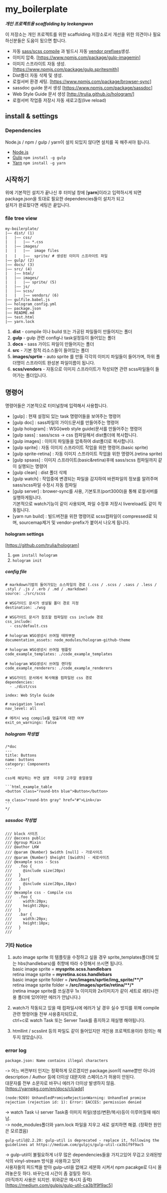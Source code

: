 # my_boilerplate

*__개인 프로젝트용 scaffolding by leekangwon__*

이 저장소는 개인 프로젝트를 위한 scaffolding 저장소로서 개선을 위한 의견이나 필요하신분들은 도움이 됬으면 합니다.

- 자동 [sass/scss compile](https://www.npmjs.com/package/gulp-sass) 과 빌드시 자동 [vendor prefixes](https://www.npmjs.com/package/gulp-autoprefixer)생성.
- 이미지 압축. [https://www.npmjs.com/package/gulp-imagemin]
- 이미지 스프라이트 자동 생성. [https://www.npmjs.com/package/gulp.spritesmith]
- Dist폴더 자동 삭제 및 생성.
- 로컬서버 환경 세팅. [https://www.npmjs.com/package/browser-sync]
- sassdoc guide 문서 생성 [https://www.npmjs.com/package/sassdoc]
- Web Style Guide 문서 생성 [http://trulia.github.io/hologram/]
- 로컬서버 작업중 저장시 자동 새로고침(live reload)

## install & settings

### Dependencies
Node.js / npm / gulp / yarn이 설치 되있지 않다면 설치를 꼭 해주셔야 됩니다.

- [Node.js](http://nodejs.org)
- [Gulp](http://gulpjs.com) `npm install -g gulp`
- [Yarn](https://yarnpkg.com/lang/en/) `npm install -g yarn`

## 시작하기
위에 기본적인 설치가 끝나신 후 터미널 창에 [__yarn__]이라고 입력하시게 되면 package.json을 토대로 필요한 dependencies들이 설치가 되고  
설치가 완료됬다면 세팅은 끝입니다.


### file tree view
```
my-boilerplate/
|—— dist/ (1)
|   |—— css/
|   |   |—— *.css
|   |—— images/
|   |   |——  image files
|   |   |——  sprite/ # 생성된 이미지 스프라이트 파일
|—— gulp/ (2)
|—— docs/ (3)
|—— src/ (4)
|   |—— html/
|   |—— images/
|   |   |—— sprite/ (5)
|   |—— js/
|   |—— scss/
|   |   |—— vendors/ (6)
|—— gulfile.babel.js
|—— hologram_config.yml
|—— package.json
|—— README.md
|—— test.html
|—— yarn.lock
```

1. __dist__ - compile 이나 build 또는 가공된 파일들이 만들어지는 폴더
2. __gulp__ - gulp 관련 config나 task설정등이 들어있는 폴더
3. __docs__ - sass 가이드 파일이 만들어지는 폴더
4. __src__ - 기본 정적 리소스들이 들어있는 폴더
5. __images/sprtie__ - auto sprite 를 만들 각각의 이미지 파일들이 들어가며, 하위 폴더명이 스프라이트 완성본 파일이름이 됩니다.
6. __scss/vendors__ - 자동으로 이미지 스프라이트가 작성되면 관련 scss파일들이 들어가는 폴더입니다.

## 명령어
명령어들은 기본적으로 터미널창에 입력해서 사용합니다.

- [gulp] : 현재 설정되 있는 task 명령어들을 보여주는 명령어
- [gulp doc] : sass파일의 가이드문서를 만들어주는 명령어
- [gulp hologram] : WSG(web style guide)문서를 만들어주는 명령어
- [gulp sass] : sass/scss -> css 컴파일해서 dist폴더에 복사합니다.
- [gulp images] : 이미지 파일들을 압축하여 dist폴더로 복사합니다.
- [gulp sprite] : 자동 이미지 스프라이트 작업을 위한 명령어.(basic sprite)
- [gulp sprite-retina] : 자동 이미지 스프라이트 작업을 위한 명령어.(retina sprite)
- [gulp spsass] : 이미지 스프라이트(basic&retina)후에 sass/scss 컴파일까지 같이 실행되는 명령어
- [gulp clean] : dist 폴더 삭제
- [gulp watch] : 작업중에 변경되는 파일을 감지하여 바뀐파일의 정보를 알려주며 sass/scss파일 수정시 자동 컴파일  
- [gulp server] : brower-sync를 사용, 기본토프(port3000)을 통해 로컬서버를 실행하게됩니다.   
 기본적으로 watch기능이 같이 사용되며, 파일 수정후 저장시 livereload도 같이 작동됩니다.
- [yarn run build] : 빌드버전을 위한 명령어로 scss컴파일이 compressed로 되며, sourcemap제거 및 vendor-prefix가 붙어서 나오게 됩니다.


#### hologram settings
[https://github.com/trulia/hologram]
1. `gem install hologram`
2. `hologram init`

##### config file

    # markdown기법의 들어가있는 소스파일의 경로 (.css / .scss / .sass / .less / .styl / .js / .erb / .md / .markdown)
    source: ./src/scss

    # WSG가이드 문서가 생설될 폴더 경로 지정
    destination: ./wsg

    # WSG가이드 문서가 참조할 컴파일된 css include 경로
    css_include:
      - css/default.css

    # hologram WSG생성시 쓰여질 테마부분
    documentation_assets: node_modules/hologram-github-theme

    # hologram WSG생성시 쓰여질 템플릿
    code_example_templates: ./code_example_templates

    # hologram WSG생성시 쓰여질 렌더링
    code_example_renderers: ./code_example_renderers

    # WSG가이드 문서에서 복사해올 컴파일된 css 경로
    dependencies:
      - ./dist/css

    index: Web Style Guide

    # navigation level
    nav_level: all

    # 에러시 wsg compile을 멈출지에 대한 여부
    exit_on_warnings: false


##### hologram 작성법
    /*doc
    ---
    title: Buttons
    name: buttons
    category: Components
    ---

    css에 해당하는 부연 설명  미주알 고주알 중얼중얼

    ```html_example_table
    <button class="round-btn blue">Button</button>

    <a class="round-btn gray" href="#">Link</a>
    ```
    */

##### sassdoc 작성법
    /// block 사이즈
    /// @access public
    /// @group Mixin
    /// @author LKW
    /// @param {Number} $width [null] - 가로사이즈
    /// @param {Number} $height [$width] - 세로사이즈
    /// @example scss - Scss
    ///   .foo {
    ///   	@include size(20px)
    ///   }
    ///   .bar{
    ///   	@include size(20px,18px)
    ///   }
    /// @example css - Compile css
    ///   .foo {
    ///     width:20px;
    ///     height:20px;
    ///   }
    ///   .bar {
    ///     width:20px;
    ///     height:18px;
    ///   }
    ///


### 기타 Notice

 1. auto image sprite 의 템플릿을 수정하고 싶을 경우 sprite_templates폴더에 있는 hbs(handlebars)를 취향에 따라 수정해서 쓰시면 됩니다.  
    basic image sprite = __mysprite.scss.handlebars__   
    retina image sprite = __myretina.scss.handlebars__     
    basic image sprite folder = __/src/images/sprtie/img_sprite/**/*__    
    retina image sprite folder = __/src/images/sprtie/retina/**/*__    
    (retina image sprite를 쓰실경우 1x 이미지와 2x이미지가 같이 세트로 레티나전용 폴더에 있어야만 에러가 안납니다.)    

 2. watch가 작동되고 있을 때 컴파일시에 에러가 날 경우 실수 방지를 위해 compile관련 명령어들 전부 사용중지되므로,    
    ctrl+c로 watch Task 또는 Server Task를 중지하고 재실행 해야됩니다.

 3. htmllint / scsslint 등의 파일도 같이 들어있지만 개인용 프로젝트용이라 정의는 해두지 않았습니다.


### error log

    package.json: Name contains illegal characters

-> 어느 버전부터 인지는 정확하게 모르겠지만 package.json의 name뿐만 아니라 description / Author 등에 더이상 대문자와 스페이스가 허용이 안된다.    
대문자를 전부 소문자로 바꾸니 에러가 더이상 발생하지 않음.   
[https://yarnpkg.com/en/docs/cli/add]

    (node:9269) UnhandledPromiseRejectionWarning: Unhandled promise rejection (rejection id: 1): Error: EACCES: permission denied

-> watch Task 나 server Task중 이미지 파일(생성/변환/복사)등이 이루어질때 에러남.  
-> node_modules폴더와 yarn.lock 파일을 지우고 새로 설치하면 해결. (정확한 원인은 모르겠음)

    gulp-util@2.2.20: gulp-util is deprecated - replace it, following the guidelines at https://medium.com/gulpjs/gulp-util-ca3b1f9f9ac5

-> gulp-util이 불필요하게 너무 많은 dependencies들을 가지고있어 무겁고 오래된방식의 vinyl-stream 방식을 사용하고 있어  
사용자들의 피드백을 받아 gulp-util을 없애고 세분화 시켜서 npm pacakge로 다시 올려놓은듯 하다. 바꾸는데 시간이 좀 걸릴듯 하다.  
(아직까지 사용은 되지만. 위와같은 메시지 출력)
[https://medium.com/gulpjs/gulp-util-ca3b1f9f9ac5]
